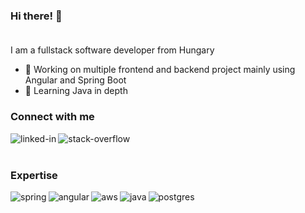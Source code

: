 ### Hi there! 👋 <br><br>
I am a fullstack software developer from Hungary
- 🔭 Working on multiple frontend and backend project mainly using Angular and Spring Boot
- 🌱 Learning Java in depth

### Connect with me <br>

[<img align="left" alt="linked-in" src="https://img.shields.io/badge/linkedin-%230077B5.svg?&style=for-the-badge&logo=linkedin&logoColor=white" />](https://www.linkedin.com/in/benjamin-halasz-3153531a5/)
[<img align="left" alt="stack-overflow" src="https://img.shields.io/badge/stack%20overflow-FE7A16?logo=stack-overflow&logoColor=white&style=for-the-badge" />](https://stackoverflow.com/users/10525284/huserb1989)<br>
<br>
### Expertise
<img align="left" alt="spring" src="https://img.shields.io/badge/spring%20-%236DB33F.svg?&style=for-the-badge&logo=spring&logoColor=white" />
<img align="left" alt="angular" src="https://img.shields.io/badge/angular-red.svg?&style=for-the-badge&logo=angular&logoColor=white" />
<img align="left" alt="aws" src="https://img.shields.io/badge/Amazon%20AWS-%23232F3E?logo=amazon-aws&logoColor=white&style=for-the-badge" />
<img align="left" alt="java" src="https://img.shields.io/badge/java-orange.svg?&style=for-the-badge&logo=java&logoColor=white" />
<img align="left" alt="postgres" src="https://img.shields.io/badge/postgres-blue.svg?&style=for-the-badge&logo=postgres&logoColor=white" />
<br>
<br>
